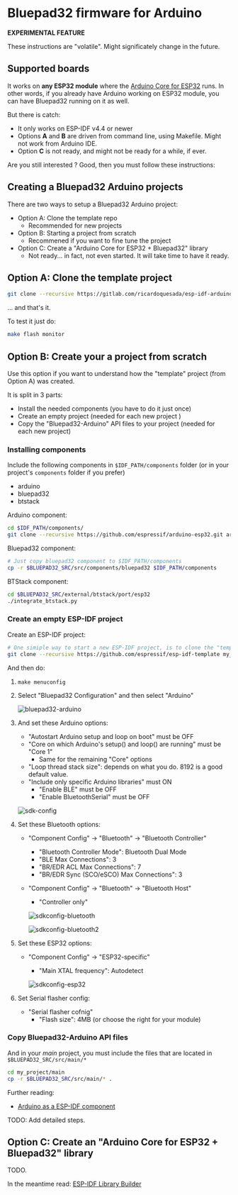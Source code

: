 # Bluepad32 firmware for Arduino

**EXPERIMENTAL FEATURE**

These instructions are "volatile". Might significately change in the future.

## Supported boards

It works on **any ESP32 module** where the [Arduino Core for ESP32][arduino-core] runs.
In other words, if you already have Arduino working on ESP32 module, you can have Bluepad32 running on it as well.

But there is catch:

* It only works on ESP-IDF v4.4 or newer
* Options **A** and **B** are driven from command line, using Makefile. Might not work from Arduino IDE.
* Option **C** is not ready, and might not be ready for a while, if ever.

Are you still interested ? Good, then you must follow these instructions:

[arduino-core]: https://github.com/espressif/arduino-esp32

## Creating a Bluepad32 Arduino projects

There are two ways to setup a Bluepad32 Arduino project:

* Option A: Clone the template repo
  * Recommended for new projects
* Option B: Starting a project from scratch
  * Recommened if you want to fine tune the project
* Option C: Create a "Arduino Core for ESP32 + Bluepad32" library
  * Not ready... in fact, not even started. It will take time to have it ready.

## Option A: Clone the template project

```sh
git clone --recursive https://gitlab.com/ricardoquesada/esp-idf-arduino-bluepad32-template.git my_project
```

... and that's it.

To test it just do:

```sh
make flash monitor
```

## Option B: Create your a project from scratch

Use this option if you want to understand how the "template" project (from Option A) was
created.

It is split in 3 parts:

* Install the needed components (you have to do it just once)
* Create an empty project (needed for each new project )
* Copy the "Bluepad32-Arduino" API files to your project (needed for each new project)

### Installing components

Include the following components in `$IDF_PATH/components` folder (or in your project's `components` folder if you prefer)

* arduino
* bluepad32
* btstack

Arduino component:

```sh
cd $IDF_PATH/components/
git clone --recursive https://github.com/espressif/arduino-esp32.git arduino
```

Bluepad32 component:

```sh
# Just copy bluepad32 component to $IDF_PATH/components
cp -r $BLUEPAD32_SRC/src/components/bluepad32 $IDF_PATH/components
```

BTStack component:

```sh
cd $BLUEPAD32_SRC/external/btstack/port/esp32
./integrate_btstack.py
```

### Create an empty ESP-IDF project

Create an ESP-IDF project:

```sh
# One simiple way to start a new ESP-IDF project, is to clone the "template" project
git clone --recursive https://github.com/espressif/esp-idf-template my_project
```

And then do:

1. `make menuconfig`
2. Select "Bluepad32 Configuration" and then select "Arduino"

   ![bluepad32-arduino](https://lh3.googleusercontent.com/pw/AM-JKLXm9ZyIvTKiTUlFBCT9QSaduKrhGZTXrWdR7G7F6krTHjkHJhpeGTXek_MCV3ZcXHCA8wnhxFAdDvQ_MbbGVMQY2AD58DK3DyK-_Cxua7BKHbvp8zkjtkcr87czftE7ySiCCUEcb6uSuMr9KY96JjQe-g=-no)

3. And set these Arduino options:
   * "Autostart Arduino setup and loop on boot" must be OFF
   * "Core on which Arduino's setup() and loop() are running" must be "Core 1"
     * Same for the remaining "Core" options
   * "Loop thread stack size": depends on what you do. 8192 is a good default value.
   * "Include only specific Arduino libraries" must ON
     * "Enable BLE" must be OFF
     * "Enable BluetoothSerial" must be OFF

    ![sdk-config](https://lh3.googleusercontent.com/pw/AM-JKLUC4p0Yf5fwxsmzBTqmisp09ElowiFvD06VZfVFeTe6qZZ7pavXZ3sOZ1qKe5wWvwCrnhZrvgOerIgb4XJcrX_fGQETiL2QObmE1u8KFn8wtRoO-vrLSJCRbQVgkC8_pnbyUQM4onrK6GXaaEf-Fuf4iQ=-no)

4. Set these Bluetooth options:
   * "Component Config" -> "Bluetooth" -> "Bluetooth Controller"
     * "Bluetooth Controller Mode": Bluetooth Dual Mode
     * "BLE Max Connections": 3
     * "BR/EDR ACL Max Connections": 7
     * "BR/EDR Sync (SCO/eSCO) Max Connections": 3
   * "Component Config" -> "Bluetooth" -> "Bluetooth Host"
     * "Controller only"

     ![sdkconfig-bluetooth](https://lh3.googleusercontent.com/pw/AM-JKLVOfishwCTAmGZN2owF0TNiTNVOlCR0DZf7PqUZprM0ujp_iM1e-tYMqDbhZKSe5zvJD4K4PCZJ-SuqO4IGnamgQL79vanzfvpItspvztGlsl0t_FlEkDYmif6q0WgbS6XCH7qrS0iM5LtqNxDySAWJhg=-no)

     ![sdkconfig-bluetooth2](https://lh3.googleusercontent.com/pw/AM-JKLUqEgrT5sF48hKUkmMsP2-9QzV6-JgyYyKwBfZA7GxjwOtQrDqYXvRE3R5tL7SQsAqRurXCiFqHoPU3k9noCtB-k_ZzJ4F_vqKqb9HVJXpI0ZkR5nJv8SzJ959LEmjjX9QaUteHpoJvbdHsiU-0TPoF8w=-no)


5. Set these ESP32 options:
   * "Component Config" -> "ESP32-specific"
      * "Main XTAL frequency": Autodetect

     ![sdkconfig-esp32](https://lh3.googleusercontent.com/pw/AM-JKLVvcfEonqhFDIWH98KajzMGSADBgaNoCI2QjGHaVFLPeRRAQMcIlXFwRmhvDSmNo6kIX_TGtKRr3V6EerW4ngPEiWbBtJYQPSOe2fixKC-rb16m3hhAVirbH7VnVmFwE1EXvRZk3MnNj7Yu2ydFn9f5Gg=-no)

6. Set Serial flasher config:
   * "Serial flasher cofnig"
      * "Flash size": 4MB (or choose the right for your module)

### Copy Bluepad32-Arduino API files

And in your *main* project, you must include the files that are located in `$BLUEPAD32_SRC/src/main/*`

```sh
cd my_project/main
cp -r $BLUEPAD32_SRC/src/main/* .
```

Further reading:

* [Arduino as a ESP-IDF component][esp-idf-component]

TODO: Add detailed steps.

[esp-idf-component]: https://docs.espressif.com/projects/arduino-esp32/en/latest/esp-idf_component.html

## Option C: Create an "Arduino Core for ESP32 + Bluepad32" library

TODO.

In the meantime read: [ESP-IDF Library Builder][lib-builder]

[lib-builder]: https://docs.espressif.com/projects/arduino-esp32/en/latest/lib_builder.html
